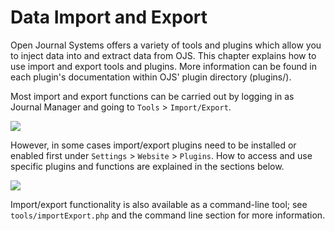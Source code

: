 # Data Import and Export

Open Journal Systems offers a variety of tools and plugins which allow you to inject data into and extract data from OJS. This chapter explains how to use import and export tools and plugins. More information can be found in each plugin's documentation within OJS' plugin directory \(plugins/\).

Most import and export functions can be carried out by logging in as Journal Manager and going to `Tools` &gt; `Import/Export`. 

![](../.gitbook/assets/import-export.png)

However, in some cases import/export plugins need to be installed or enabled first under `Settings` &gt; `Website` &gt; `Plugins`. How to access and use specific plugins and functions are explained in the sections below.

![](../.gitbook/assets/plugins.png)

Import/export functionality is also available as a command-line tool; see `tools/importExport.php` and the command line section for more information.


